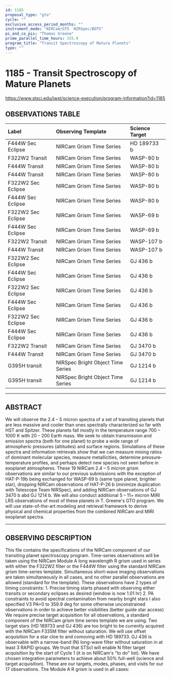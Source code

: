 ```yaml
---
id: 1185
proposal_type: "gto"
cycle: ""
exclusive_access_period_months: ""
instrument_mode: "NIRCam/GTS  NIRSpec/BOTS"
pi_and_co_pis: "Thomas Greene"
prime_parallel_time_hours: 155.9
program_title: "Transit Spectroscopy of Mature Planets"
type: ""
---
```

# 1185 - Transit Spectroscopy of Mature Planets
https://www.stsci.edu/jwst/science-execution/program-information?id=1185
## OBSERVATIONS TABLE
| Label                  | Observing Template              | Science Target      |
| :--------------------- | :------------------------------ | :------------------ |
| F444W Sec Eclipse      | NIRCam Grism Time Series        | HD 189733 b         |
| F322W2 Transit         | NIRCam Grism Time Series        | WASP-80 b           |
| F444W Transit          | NIRCam Grism Time Series        | WASP-80 b           |
| F444W Transit          | NIRCam Grism Time Series        | WASP-80 b           |
| F322W2 Sec Eclipse     | NIRCam Grism Time Series        | WASP-80 b           |
| F444W Sec Eclipse      | NIRCam Grism Time Series        | WASP-80 b           |
| F322W2 Sec Eclipse     | NIRCam Grism Time Series        | WASP-69 b           |
| F444W Sec Eclipse      | NIRCam Grism Time Series        | WASP-69 b           |
| F322W2 Transit         | NIRCam Grism Time Series        | WASP-107 b          |
| F444W Transit          | NIRCam Grism Time Series        | WASP-107 b          |
| F322W2 Sec Eclipse     | NIRCam Grism Time Series        | GJ 436 b            |
| F444W Sec Eclipse      | NIRCam Grism Time Series        | GJ 436 b            |
| F322W2 Sec Eclipse     | NIRCam Grism Time Series        | GJ 436 b            |
| F444W Sec Eclipse      | NIRCam Grism Time Series        | GJ 436 b            |
| F322W2 Sec Eclipse     | NIRCam Grism Time Series        | GJ 436 b            |
| F444W Sec Eclipse      | NIRCam Grism Time Series        | GJ 436 b            |
| F322W2 Transit         | NIRCam Grism Time Series        | GJ 3470 b           |
| F444W Transit          | NIRCam Grism Time Series        | GJ 3470 b           |
| G395H transit          | NIRSpec Bright Object Time Series | GJ 1214 b           |
| G395H transit          | NIRSpec Bright Object Time Series | GJ 1214 b           |

---

## ABSTRACT

We will observe the 2.4 – 5 micron spectra of a set of transiting planets that are less massive and cooler than ones spectrally characterized so far with HST and Spitzer. These planets fall mostly in the temperature range 700 – 1000 K with 20 – 200 Earth mass. We seek to obtain transmission and emission spectra (both for one planet) to probe a wide range of atmospheric pressures (altitudes) and surface regions. Simulations of these spectra and information retrievals show that we can measure mixing ratios of dominant molecular species, measure metallicities, determine pressure-temperature profiles, and perhaps detect new species not seen before in exoplanet atmospheres. These 19 NIRCam 2.4 – 5 micron grism observations are similar to our previous submissions with the exception of HAT-P-19b being exchanged for WASP-69 b (same type planet, brighter star), dropping NIRCam observations of HAT-P-26 b (minimize duplication with Telescope Team NIRSpec), and adding NIRCam observations of GJ 3470 b abd GJ 1214 b. We will also conduct additional 5 – 11+ micron MIRI LRS observations of most of these planets in T. Greene's GTO program. We will use state-of-the-art modeling and retrieval framework to derive physical and chemical properties from the combined NIRCam and MIRI exoplanet spectra.

---

## OBSERVING DESCRIPTION

This file contains the specifications of the NIRCam component of our transiting planet spectroscopy program. Time-series observations will be taken using the NIRCam Module A long wavelength R grism used in series with either the F322W2 filter or the F444W filter using the standard NIRCam grism time-series template. Simultaneous short-wave imaging observations are taken simultaneously in all cases, and no other parallel observations are allowed (standard for the template). These observations have 2 types of timing constraints: 1. Precise timing starts phased with observing either transits or secondary eclipses as desired (window is now 1.01 hr) 2. PA constraints to avoid spectral contamination from nearby bright stars I also specified V3 PA=0 to 359.9 deg for some otherwise unconstrained observations in order to achieve better visibilities (better guide star access) We require precise target acquisition for all observations, a standard component of the NIRCam grism time series template we are using. Two target stars (HD 189733 and GJ 436) are too bright to be currently acquired with the NIRCam F335M filter without saturation. We will use offset acquisition for a star cloe to and comoving with HD 189733. GJ 436 is observable with a narrow-band (N) long-wave filter without saturation in at least 3 RAPID groups. We trust that STScI will enable N filter target acquisition by the start of Cycle 1 (it is on NIRCam's "to do" list). We have chosen integration parameters to achieve about 50% full-well (science and target acquisition). These are our targets, modes, phases, and visits for our 17 observations. The Module A R grism is used in all cases: